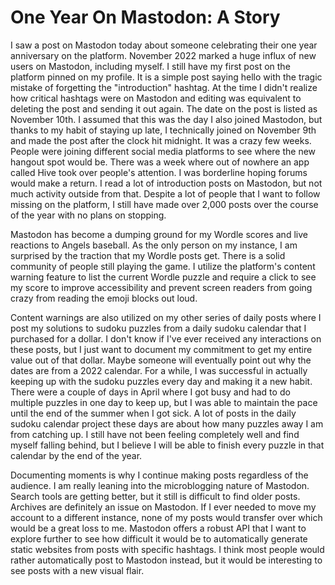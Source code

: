 # One Year On Mastodon: A Story

I saw a post on Mastodon today about someone celebrating their one year anniversary on the platform. November 2022 marked a huge influx of new users on Mastodon, including myself. I still have my first post on the platform pinned on my profile. It is a simple post saying hello with the tragic mistake of forgetting the "introduction" hashtag. At the time I didn't realize how critical hashtags were on Mastodon and editing was equivalent to deleting the post and sending it out again. The date on the post is listed as November 10th. I assumed that this was the day I also joined Mastodon, but thanks to my habit of staying up late, I technically joined on November 9th and made the post after the clock hit midnight. It was a crazy few weeks. People were joining different social media platforms to see where the new hangout spot would be. There was a week where out of nowhere an app called Hive took over people's attention. I was borderline hoping forums would make a return. I read a lot of introduction posts on Mastodon, but not much activity outside from that. Despite a lot of people that I want to follow missing on the platform, I still have made over 2,000 posts over the course of the year with no plans on stopping.

Mastodon has become a dumping ground for my Wordle scores and live reactions to Angels baseball. As the only person on my instance, I am surprised by the traction that my Wordle posts get. There is a solid community of people still playing the game. I utilize the platform's content warning feature to list the current Wordle puzzle and require a click to see my score to improve accessibility and prevent screen readers from going crazy from reading the emoji blocks out loud.

Content warnings are also utilized on my other series of daily posts where I post my solutions to sudoku puzzles from a daily sudoku calendar that I purchased for a dollar. I don't know if I've ever received any interactions on these posts, but I just want to document my commitment to get my entire value out of that dollar. Maybe someone will eventually point out why the dates are from a 2022 calendar. For a while, I was successful in actually keeping up with the sudoku puzzles every day and making it a new habit. There were a couple of days in April where I got busy and had to do multiple puzzles in one day to keep up, but I was able to maintain the pace until the end of the summer when I got sick. A lot of posts in the daily sudoku calendar project these days are about how many puzzles away I am from catching up. I still have not been feeling completely well and find myself falling behind, but I believe I will be able to finish every puzzle in that calendar by the end of the year.

Documenting moments is why I continue making posts regardless of the audience. I am really leaning into the microblogging nature of Mastodon. Search tools are getting better, but it still is difficult to find older posts. Archives are definitely an issue on Mastodon. If I ever needed to move my account to a different instance, none of my posts would transfer over which would be a great loss to me. Mastodon offers a robust API that I want to explore further to see how difficult it would be to automatically generate static websites from posts with specific hashtags. I think most people would rather automatically post to Mastodon instead, but it would be interesting to see posts with a new visual flair.

